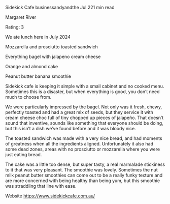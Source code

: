 Sidekick Cafe
businessandyandthe
Jul 221 min read


Margaret River

Rating: 3 

We ate lunch here in July 2024

Mozzarella and prosciutto toasted sandwich 

Everything bagel with jalapeno cream cheese 

Orange and almond cake 

Peanut butter banana smoothie 

Sidekick cafe is keeping it simple with a small cabinet and no cooked menu. Sometimes this is a disaster, but when everything is good, you don’t need much to choose from. 

We were particularly impressed by the bagel. Not only was it fresh, chewy, perfectly toasted and had a great mix of seeds, but they service it with cream cheese choc full of tiny chopped up pieces of jalapeño. That doesn’t sound that inventive, sounds like something that everyone should be doing, but this isn’t a dish we’ve found before and it was bloody nice. 

The toasted sandwich was made with a very nice bread, and had moments of greatness when all the ingredients aligned. Unfortunately it also had some dead zones, areas with no prosciutto or mozzarella where you were just eating bread. 

The cake was a little too dense, but super tasty, a real marmalade stickiness to it that was very pleasant. The smoothie was lovely. Sometimes the nut milk peanut butter smoothies can come out to be a really funky texture and are more concerned with being healthy than being yum, but this smoothie was straddling that line with ease.  

Website https://www.sidekickcafe.com.au/